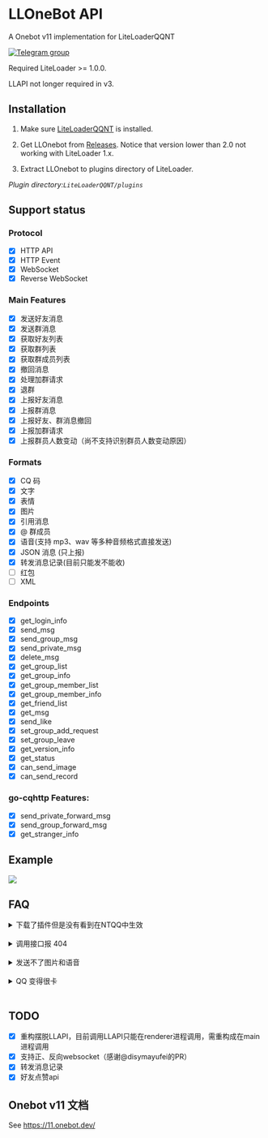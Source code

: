 
# LLOneBot API
A Onebot v11 implementation for LiteLoaderQQNT

[![Telegram group](https://img.shields.io/badge/Join_-Telegram-blue)](https://t.me/+nLZEnpne-pQ1OWFl)

Required LiteLoader >= 1.0.0.  
  
LLAPI not longer required in v3.

## Installation

1. Make sure [LiteLoaderQQNT](https://liteloaderqqnt.github.io/guide/install.html) is installed.

2. Get LLOnebot from [Releases](https://github.com/linyuchen/LiteLoaderQQNT-OneBotApi/releases/). Notice that version lower than 2.0 not working with LiteLoader 1.x.

3. Extract LLOnebot to plugins directory of LiteLoader.

*Plugin directory:`LiteLoaderQQNT/plugins`*

## Support status

### Protocol
- [x] HTTP API
- [x] HTTP Event
- [x] WebSocket
- [x] Reverse WebSocket

### Main Features
- [x] 发送好友消息
- [x] 发送群消息
- [x] 获取好友列表
- [x] 获取群列表
- [x] 获取群成员列表
- [x] 撤回消息
- [x] 处理加群请求
- [x] 退群
- [x] 上报好友消息
- [x] 上报群消息
- [x] 上报好友、群消息撤回
- [x] 上报加群请求
- [x] 上报群员人数变动（尚不支持识别群员人数变动原因）

### Formats
- [x] CQ 码
- [x] 文字
- [x] 表情
- [x] 图片
- [x] 引用消息
- [x] @ 群成员
- [x] 语音(支持 mp3、wav 等多种音频格式直接发送)
- [x] JSON 消息 (只上报)
- [x] 转发消息记录(目前只能发不能收)
- [ ] 红包
- [ ] XML

### Endpoints
- [x] get_login_info
- [x] send_msg
- [x] send_group_msg
- [x] send_private_msg
- [x] delete_msg
- [x] get_group_list
- [x] get_group_info
- [x] get_group_member_list
- [x] get_group_member_info
- [x] get_friend_list
- [x] get_msg
- [x] send_like
- [x] set_group_add_request
- [x] set_group_leave
- [x] get_version_info
- [x] get_status
- [x] can_send_image
- [x] can_send_record

### go-cqhttp Features:
- [x] send_private_forward_msg
- [x] send_group_forward_msg
- [x] get_stranger_info

## Example

![](doc/image/example.jpg)

## FAQ

<details>
    <summary>下载了插件但是没有看到在NTQQ中生效</summary>
<br/>
    检查是否下载的是插件 Release 的版本，如果是源码的话需要自行编译。依然不生效请查阅<a href="https://liteloaderqqnt.github.io/guide/plugins.html">LiteLoaderQQNT的文档</a>
</details>
<br/>

<details>
    <summary>调用接口报 404</summary>
<br/>
    目前没有支持全部的 Onebot 规范接口，请检查是否调用了不支持的接口
</details>
<br/>

<details>
    <summary>发送不了图片和语音</summary>
<br/>
    检查当前操作用户是否有 LiteLoaderQQNT/data/LLOneBot 的写入权限，如Windows把QQ上安装到C盘有可能会出现无权限导致发送失败
</details>
<br/>

<details>
    <summary>QQ 变得很卡</summary>
<br/>
    这是你的群特别多导致的，因为启动后会批量获取群成员列表，获取完之后就正常了
</details>
<br/>


## TODO
- [x] 重构摆脱LLAPI，目前调用LLAPI只能在renderer进程调用，需重构成在main进程调用
- [x] 支持正、反向websocket（感谢@disymayufei的PR）
- [x] 转发消息记录 
- [x] 好友点赞api

## Onebot v11 文档
See <https://11.onebot.dev/>
